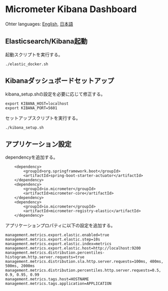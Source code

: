 # Micrometer Kibana Dashboard

Ohter languages: [English](README.md), [日本語](README.ja.md)

## Elasticsearch/Kibana起動

起動スクリプトを実行する。
```
./elastic_docker.sh
```

## Kibanaダッシュボードセットアップ

kibana_setup.shの設定を必要に応じて修正する。
```
export KIBANA_HOST=localhost
export KIBANA_PORT=5601
```

セットアップスクリプトを実行する。
```
./kibana_setup.sh
```

## アプリケーション設定

dependencyを追加する。
```
    <dependency>
        <groupId>org.springframework.boot</groupId>
        <artifactId>spring-boot-starter-actuator</artifactId>
    </dependency>
    <dependency>
        <groupId>io.micrometer</groupId>
        <artifactId>micrometer-core</artifactId>
    </dependency>
    <dependency>
        <groupId>io.micrometer</groupId>
        <artifactId>micrometer-registry-elastic</artifactId>
    </dependency>
```

アプリケーションプロパティに以下の設定を追加する。
```
management.metrics.export.elastic.enabled=true
management.metrics.export.elastic.step=10s
management.metrics.export.elastic.index=metrics
management.metrics.export.elastic.host=http://localhost:9200
management.metrics.distribution.percentiles-histogram.http.server.requests=true
management.metrics.distribution.sla.http.server.requests=100ms, 400ms, 500ms, 2000ms
management.metrics.distribution.percentiles.http.server.requests=0.5, 0.9, 0.95, 0.99
management.metrics.tags.host=HOSTNAME
management.metrics.tags.application=APPLICATION
```
